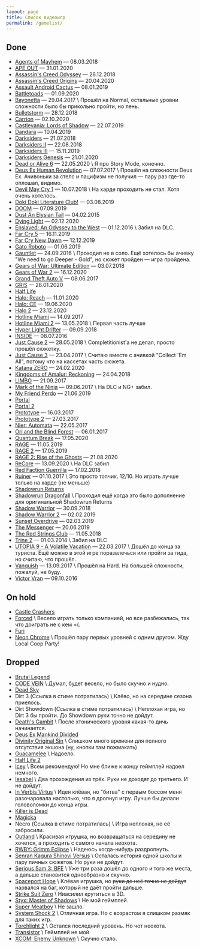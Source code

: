 ```yaml
---
layout: page
title: Список видеоигр
permalink: /gamelist/
---
```


## Done
- [Agents of Mayhem](http://store.steampowered.com/app/304530/Agents_of_Mayhem/) — 08.03.2018
- [APE OUT](https://store.steampowered.com/app/447150/APE_OUT/) — 31.01.2020
- [Assassin's Creed Odyssey](https://store.ubi.com/us/assassins-creed-odyssey-ultimate-edition/5afda8aa6b54a4271407a875.html?lang=en_US) — 26.12.2018
- [Assassin's Creed Origins](https://store.ubi.com/us/assassins-creed--origins-gold-edition/59245fb4adc724ef3f8b456e.html?lang=en_US&edition=Gold%20Edition) — 20.04.2020
- [Assault Android Cactus](http://store.steampowered.com/app/250110/Assault_Android_Cactus/) — 08.01.2019
- [Battletoads](https://www.xbox.com/en-US/games/battletoads) — 01.09.2020
- [Bayonetta](http://store.steampowered.com/app/460790/agecheck) — 29.04.2017 \\
  Прошёл на Normal, остальные уровни сложности было бы прикольно пройти, но лень.
- [Bulletstorm](https://store.steampowered.com/app/501590/Bulletstorm_Full_Clip_Edition/) — 28.12.2018
- [Carrion](https://www.microsoft.com/en-us/p/carrion/9npkknbj258v) — 02.10.2020
- [Castlevania: Lords of Shadow](https://store.steampowered.com/app/234080/Castlevania_Lords_of_Shadow__Ultimate_Edition/) — 22.07.2019
- [Dandara](https://store.steampowered.com/app/612390/Dandara/) — 10.04.2019
- [Darksiders](https://store.steampowered.com/app/462780/Darksiders_Warmastered_Edition/) — 21.07.2018
- [Darksiders II](https://store.steampowered.com/app/388410/Darksiders_II_Deathinitive_Edition/) — 22.08.2018
- [Darksiders III](https://store.steampowered.com/app/606280/Darksiders_III) — 15.11.2019
- [Darksiders Genesis](https://store.steampowered.com/app/710920/Darksiders_Genesis/) — 21.01.2020
- [Dead or Alive 6](https://store.steampowered.com/app/838380/DEAD_OR_ALIVE_6/) — 22.05.2020 \\
  Я про Story Mode, конечно.
- [Deus Ex Human Revolution](http://store.steampowered.com/app/238010/Deus_Ex_Human_Revolution__Directors_Cut/) — 07.07.2017 \\
Прошёл на сложности Deus Ex. Ачивоньки за стелс и пацифизм не получил — пару раз где-то оплошал, видимо.
- [Devil May Cry 1](https://store.steampowered.com/app/631510/Devil_May_Cry_HD_Collection/) — 10.07.2018 \\
На харде проходить не стал. Хотя очень хотелось.
- [Doki Doki Literature Club!](https://store.steampowered.com/app/698780/Doki_Doki_Literature_Club/) — 03.08.2019
- [DOOM](https://store.steampowered.com/app/379720/DOOM/) — 07.09.2019
- [Dust An Elysian Tail](http://store.steampowered.com/app/236090/Dust_An_Elysian_Tail/) — 04.02.2015
- [Dying Light](https://www.microsoft.com/en-us/p/dying-light/bxn9lb6r3zpg) — 02.12.2020
- [Enslaved: An Odyssey to the West](http://store.steampowered.com/app/245280/ENSLAVED_Odyssey_to_the_West_Premium_Edition/) — 01.12.2016 \\
  Забил на DLC.
- [Far Cry 5](https://store.ubi.com/us/far-cry--5/591567f6ca1a6460388b456a.html?lang=en_US) — 16.11.2019
- [Far Cry New Dawn](https://store.ubi.com/us/far-cry-new-dawn/5bf319696b54a4ddc91e8843.html) — 12.12.2019
- [Gato Roboto](https://store.steampowered.com/app/916730/Gato_Roboto/) — 01.06.2019
- [Gauntlet](http://store.steampowered.com/app/258970/Gauntlet_Slayer_Edition/) — 24.09.2016 \\
  Проходил не в соло. Ещё хотелось бы ачивку "We need to go Deeper - Gold", но сюжет пройден — игра пройдена.
- [Gears of War: Ultimate Edition](https://www.microsoft.com/en-us/p/gears-of-war-ultimate-edition/bqt21vxfs52f) — 03.07.2018
- [Gears of War 2](https://www.microsoft.com/en-us/p/gears-of-war-2/c1sdbnrfxt1d) — 16.12.2020
- [Grand Theft Auto V](http://store.steampowered.com/app/271590/Grand_Theft_Auto_V/) — 08.06.2017
- [GRIS](https://store.steampowered.com/app/683320/GRIS/) — 28.01.2020
- [Half Life](http://store.steampowered.com/app/70/HalfLife/)
- [Halo: Reach](https://store.steampowered.com/app/1064220/Halo_Reach/) — 11.01.2020
- [Halo: CE](https://store.steampowered.com/app/1064221/Halo_Combat_Evolved_Anniversary/) — 19.06.2020
- [Halo 2](https://www.microsoft.com/en-us/p/halo-2-anniversary/9mwmbq1gnk6k) — 23.12.2020
- [Hotline Miami](http://store.steampowered.com/app/219150/Hotline_Miami/) — 14.09.2017
- [Hotline Miami 2](http://store.steampowered.com/app/274170/Hotline_Miami_2_Wrong_Number/) — 13.05.2018 \\
  Первая часть лучше
- [Hyper Light Drifter](https://store.steampowered.com/app/257850/Hyper_Light_Drifter/) — 09.09.2018
- [INSIDE](http://store.steampowered.com/app/304430/INSIDE/) — 08.07.2016
- [Just Cause 2](https://store.steampowered.com/app/8190/Just_Cause_2/) — 28.05.2018 \\
  Completitionist'а не делал, просто прошёл сюжетку.
- [Just Cause 3](https://store.steampowered.com/app/225540/Just_Cause_3/) — 23.04.2017 \\
  Считаю вместе с ачивкой "Collect 'Em All", потому что на кассетах часть сюжета.
- [Katana ZERO](https://store.steampowered.com/app/460950/Katana_ZERO/) — 24.02.2020
- [Kingdoms of Amalur: Reckoning](http://store.steampowered.com/app/102500/Kingdoms_of_Amalur_Reckoning/) — 24.04.2018
- [LIMBO](http://store.steampowered.com/app/48000/LIMBO/) — 21.09.2017
- [Mark of the Ninja](http://store.steampowered.com/app/214560/Mark_of_the_Ninja/) — 09.06.2017 \\
  На DLC и NG+ забил.
- [My Friend Perdo](https://store.steampowered.com/app/557340/My_Friend_Pedro/) — 21.06.2019
- [Portal](http://store.steampowered.com/app/400/Portal/)
- [Portal 2](http://store.steampowered.com/app/620/Portal_2/)
- [Prototype](http://store.steampowered.com/app/10150/Prototype/) — 16.03.2017
- [Prototype 2](http://store.steampowered.com/app/115320/Prototype_2/) — 27.03.2017
- [Nier: Automata](http://store.steampowered.com/app/524220/NieRAutomata/) — 22.05.2017
- [Ori and the Blind Forest](http://store.steampowered.com/app/387290/Ori_and_the_Blind_Forest_Definitive_Edition/) — 06.01.2017
- [Quantum Break](https://store.steampowered.com/app/474960/Quantum_Break/) — 17.05.2020
- [RAGE](https://store.steampowered.com/app/9200/RAGE/) — 11.05.2019
- [RAGE 2](https://store.steampowered.com/app/548570/RAGE_2/) — 17.05.2019
- [RAGE 2: Rise of the Ghosts](https://store.steampowered.com/app/548570/RAGE_2/) — 21.08.2020
- [ReCore](https://www.microsoft.com/en-us/p/recore/9nblggh1z6fq) — 13.09.2020 \\
  На DLC забил
- [Red Faction Guerrilla](http://store.steampowered.com/app/20500/Red_Faction_Guerrilla_Steam_Edition/) — 17.02.2018
- [Ruiner](http://store.steampowered.com/app/464060/RUINER/) — 01.10.2017 \\
  Это просто топчик. 12/10. Но играть лучше только на харде (не меньше)
- [Shadowrun Returns](http://store.steampowered.com/app/234650/Shadowrun_Returns/)
- [Shadowrun Dragonfall](http://store.steampowered.com/app/300550/Shadowrun_Dragonfall__Directors_Cut/) \\
  Проходил ещё когда это было дополнение для оригинальной Shadowrun Returns
- [Shadow Warrior](https://store.steampowered.com/app/233130/Shadow_Warrior/) — 30.09.2018
- [Shadow Warrior 2](https://store.steampowered.com/app/324800/Shadow_Warrior_2/) — 02.02.2019
- [Sunset Overdrive](https://store.steampowered.com/app/847370/Sunset_Overdrive/) — 02.03.2019
- [The Messenger](https://store.steampowered.com/app/764790/The_Messenger/) — 20.06.2019
- [The Red Strings Club](https://store.steampowered.com/app/589780/The_Red_Strings_Club/) — 11.05.2018
- [Trine 2](http://store.steampowered.com/app/35720/Trine_2_Complete_Story/) — 01.03.2014 \\
  Забил на DLC
- [UTOPIA 9 - A Volatile Vacation](http://store.steampowered.com/app/405000/UTOPIA_9__A_Volatile_Vacation/) — 22.03.2017 \\
  Дошёл до конца за туриста. Ещё можно в этой игре поразвлечься или пройти за гида, но считаю, что прошёл.
- [Vanquish](http://store.steampowered.com/app/460810/Vanquish/) — 13.09.2017 \\
  Прошёл на Hard. На большей сложности, пожалуй, не буду.
- [Victor Vran](http://store.steampowered.com/app/345180/Victor_Vran_ARPG/) — 09.10.2016

## On hold
- [Castle Crashers](http://store.steampowered.com/app/204360/Castle_Crashers/)
- [Forced](http://store.steampowered.com/app/249990/FORCED_Slightly_Better_Edition/) \\
  Весело играть только компанией, но все разбежались, так что доиграть не с кем =(.
- [Furi](http://store.steampowered.com/app/423230/Furi/)
- [Neon Chrome](http://store.steampowered.com/app/428750/Neon_Chrome/) \\
  Прошёл пару первых уровней с одним другом. Жду Local Coop Party!

## Dropped
- [Brutal Legend](http://store.steampowered.com/app/225260/Brutal_Legend/)
- [CODE VEIN](https://store.steampowered.com/app/678960/CODE_VEIN/) \\
  Думал, будет весело, но было скучно и нудно.
- [Dead Sky](http://store.steampowered.com/app/259700/Dead_Sky/)
- Dirt 3 (Ссылка в стиме потратилась) \\
  Клёво, но на середине сезона приелось.
- Dirt Showdown (Ссылка в стиме потратилась) \\
  Неплохая игра, но Dirt 3 бы пройти. До Showdown руки точно не дойдут.
- [Death's Gambit](https://www.microsoft.com/en-us/p/deaths-gambit/9mv537xvlvxr) \\
  После хтонического уровня какая-то дичь начинается.
- [Deus Ex Mankind Divided](http://store.steampowered.com/app/337000/Deus_Ex_Mankind_Divided/)
- [Divinity Original Sin](http://store.steampowered.com/app/373420/Divinity_Original_Sin__Enhanced_Edition/) \\
  Слишком много времени для полного отсутствия экшона (ну, кнопки там пожмакать)
- [Guacamelee](http://store.steampowered.com/app/275390/Guacamelee_Super_Turbo_Championship_Edition/) \\
  Надоело.
- [Half Life 2](http://store.steampowered.com/app/220/HalfLife_2/)
- [Icey](http://store.steampowered.com/app/553640/ICEY/) \\
  Всем рекомендую! Но мне ближе к концу геймплей надоел немного.
- [Iesabel](http://store.steampowered.com/app/248710/Iesabel/) \\
  Два прохождения из трёх. Руки не доходят до третьего. И не дойдут.
- [In Verbis Virtus](http://store.steampowered.com/app/242840/In_Verbis_Virtus/) \\
  Идея клёвая, но "битва" с первым боссом меня разочаровала настолько, что я дропнул игру. Лучше бы делали головоломки до конца игры.
- [Killer is Dead](https://store.steampowered.com/app/261110/Killer_is_Dead__Nightmare_Edition/)
- [Magicka](http://store.steampowered.com/app/42910/Magicka/)
- Necro (Ссылка в стиме потратилась) \\
  Игра неплохая, но её забросили.
- [Outland](http://store.steampowered.com/app/305050/Outland/) \\
  Красивая игрушка, но возвращаться на середину не хочется, а проходить с самого начала неохота.
- [RWBY: Grimm Eclipse](http://store.steampowered.com/app/418340/RWBY_Grimm_Eclipse/) \\
  Надеюсь когда-нибудь раздропнуть.
- [Senran Kagura Shinovi Versus](http://store.steampowered.com/app/411830/SENRAN_KAGURA_SHINOVI_VERSUS/) \\
  Осталась история одной школы и пару личных сюжетов. Но руки не дойдут.
- [Serious Sam 3: BFE](http://store.steampowered.com/app/41070/Serious_Sam_3_BFE/) \\
  Уже три раза дошёл до одного и того же места, а дальше становится однообразно и скучно.
- [Spaceport Hope](http://store.steampowered.com/app/394540/Spaceport_Hope/) \\
  Клёвая игрушка, но ~~руки до неё точно не дойдут~~ нарвался на баг, который не даёт пройти дальше.
- [Strike Suit Zero](http://store.steampowered.com/app/209540/Strike_Suit_Zero/) \\
  Ниасилил крутиться в 3D.
- [Styx: Master of Shadows](http://store.steampowered.com/app/242640/Styx_Master_of_Shadows/) \\
  Не мой геймплей.
- [Super Meatboy](http://store.steampowered.com/app/40800/Super_Meat_Boy/) \\
  Не зашло.
- [System Shock 2](http://store.steampowered.com/app/238210/System_Shock_2/) \\
  Отличная игра. Но с возрастом я слишком размяк для таких игр.
- [Torchlight 2](http://store.steampowered.com/app/200710/Torchlight_II/) \\
  Остался последний уровень. Но чот неохота.
- [Transistor](http://store.steampowered.com/app/237930/Transistor/) \\
  Геймплей не мой
- [XCOM: Enemy Unknown](http://store.steampowered.com/app/200510/XCOM_Enemy_Unknown/) \\
  Скучно стало.
